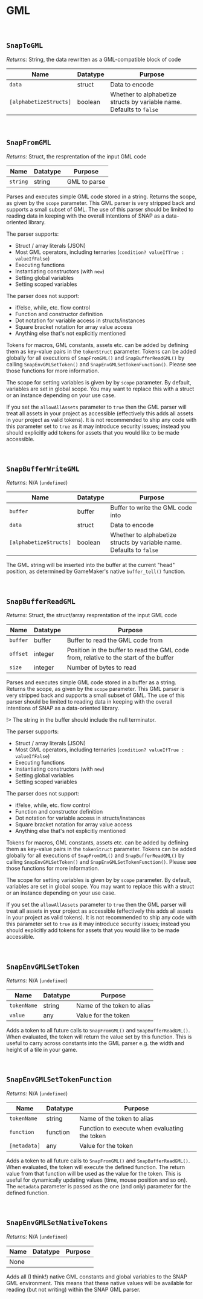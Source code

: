 # GML

&nbsp;

## `SnapToGML`

*Returns:* String, the data rewritten as a GML-compatible block of code

|Name                  |Datatype|Purpose                                                             |
|----------------------|--------|--------------------------------------------------------------------|
|`data`                |struct  |Data to encode                                                      |
|`[alphabetizeStructs]`|boolean |Whether to alphabetize structs by variable name. Defaults to `false`|

&nbsp;

## `SnapFromGML`

*Returns:* Struct, the resprentation of the input GML code

|Name    |Datatype|Purpose     |
|--------|--------|------------|
|`string`|string  |GML to parse|

Parses and executes simple GML code stored in a string. Returns the scope, as given by the `scope` parameter. This GML parser is very stripped back and supports a small subset of GML. The use of this parser should be limited to reading data in keeping with the overall intentions of SNAP as a data-oriented library.

The parser supports:
- Struct / array literals (JSON)
- Most GML operators, including ternaries (`condition? valueIfTrue : valueIfFalse`)
- Executing functions
- Instantiating constructors (with `new`)
- Setting global variables
- Setting scoped variables

The parser does not support:
- if/else, while, etc. flow control
- Function and constructor definition
- Dot notation for variable access in structs/instances
- Square bracket notation for array value access
- Anything else that's not explicitly mentioned

Tokens for macros, GML constants, assets etc. can be added by defining them as key-value pairs in the `tokenStruct` parameter. Tokens can be added globally for all executions of `SnapFromGML()` and `SnapBufferReadGML()` by calling `SnapEnvGMLSetToken()` and `SnapEnvGMLSetTokenFunction()`. Please see those functions for more information.

The scope for setting variables is given by by `scope` parameter. By default, variables are set in global scope. You may want to replace this with a struct or an instance depending on your use case.

If you set the `allowAllAssets` parameter to `true` then the GML parser will treat all assets in your project as accessible (effectively this adds all assets in your project as valid tokens). It is not recommended to ship any code with this parameter set to `true` as it may introduce security issues; instead you should explicitly add tokens for assets that you would like to be made accessible.

&nbsp;

## `SnapBufferWriteGML`

*Returns:* N/A (`undefined`)

|Name                  |Datatype|Purpose                                                             |
|----------------------|--------|--------------------------------------------------------------------|
|`buffer`              |buffer  |Buffer to write the GML code into                                   |
|`data`                |struct  |Data to encode                                                      |
|`[alphabetizeStructs]`|boolean |Whether to alphabetize structs by variable name. Defaults to `false`|

The GML string will be inserted into the buffer at the current "head" position, as determined by GameMaker's native `buffer_tell()` function.

&nbsp;

## `SnapBufferReadGML`

*Returns:* Struct, the struct/array resprentation of the input GML code

|Name    |Datatype|Purpose                                                                              |
|--------|--------|-------------------------------------------------------------------------------------|
|`buffer`|buffer  |Buffer to read the GML code from                                                     |
|`offset`|integer |Position in the buffer to read the GML code from, relative to the start of the buffer|
|`size`  |integer |Number of bytes to read                                                              |

Parses and executes simple GML code stored in a buffer as a string. Returns the scope, as given by the `scope` parameter. This GML parser is very stripped back and supports a small subset of GML. The use of this parser should be limited to reading data in keeping with the overall intentions of SNAP as a data-oriented library.

!> The string in the buffer should include the null terminator.

The parser supports:
- Struct / array literals (JSON)
- Most GML operators, including ternaries (`condition? valueIfTrue : valueIfFalse`)
- Executing functions
- Instantiating constructors (with `new`)
- Setting global variables
- Setting scoped variables

The parser does not support:
- if/else, while, etc. flow control
- Function and constructor definition
- Dot notation for variable access in structs/instances
- Square bracket notation for array value access
- Anything else that's not explicitly mentioned

Tokens for macros, GML constants, assets etc. can be added by defining them as key-value pairs in the `tokenStruct` parameter. Tokens can be added globally for all executions of `SnapFromGML()` and `SnapBufferReadGML()` by calling `SnapEnvGMLSetToken()` and `SnapEnvGMLSetTokenFunction()`. Please see those functions for more information.

The scope for setting variables is given by by `scope` parameter. By default, variables are set in global scope. You may want to replace this with a struct or an instance depending on your use case.

If you set the `allowAllAssets` parameter to `true` then the GML parser will treat all assets in your project as accessible (effectively this adds all assets in your project as valid tokens). It is not recommended to ship any code with this parameter set to `true` as it may introduce security issues; instead you should explicitly add tokens for assets that you would like to be made accessible.

&nbsp;

## `SnapEnvGMLSetToken`

*Returns:* N/A (`undefined`)

|Name       |Datatype|Purpose                   |
|-----------|--------|--------------------------|
|`tokenName`|string  |Name of the token to alias|
|`value`    |any     |Value for the token       |

Adds a token to all future calls to `SnapFromGML()` and `SnapBufferReadGML()`. When evaluated, the token will return the value set by this function. This is useful to carry across constants into the GML parser e.g. the width and height of a tile in your game.

&nbsp;

## `SnapEnvGMLSetTokenFunction`

*Returns:* N/A (`undefined`)

|Name        |Datatype|Purpose                                      |
|------------|--------|---------------------------------------------|
|`tokenName` |string  |Name of the token to alias                   |
|`function`  |function|Function to execute when evaluating the token|
|`[metadata]`|any     |Value for the token                          |

Adds a token to all future calls to `SnapFromGML()` and `SnapBufferReadGML()`. When evaluated, the token will execute the defined function. The return value from that function will be used as the value for the token. This is useful for dynamically updating values (time, mouse position and so on). The `metadata` parameter is passed as the one (and only) parameter for the defined function.

&nbsp;

## `SnapEnvGMLSetNativeTokens`

*Returns:* N/A (`undefined`)

|Name|Datatype|Purpose|
|----|--------|-------|
|None|        |       |

Adds all (I think!) native GML constants and global variables to the SNAP GML environment. This means that these native values will be available for reading (but not writing) within the SNAP GML parser.